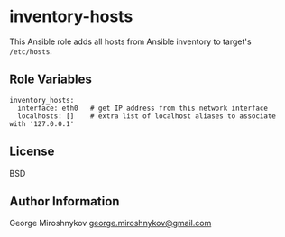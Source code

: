 inventory-hosts
===============

This Ansible role adds all hosts from Ansible inventory to target's `/etc/hosts`.


Role Variables
--------------

    inventory_hosts:
      interface: eth0   # get IP address from this network interface
      localhosts: []    # extra list of localhost aliases to associate with '127.0.0.1'

License
-------

BSD

Author Information
------------------

George Miroshnykov <george.miroshnykov@gmail.com>
